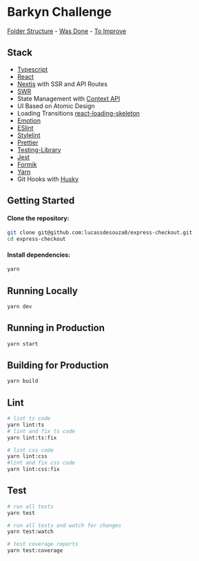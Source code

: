 # Barkyn Challenge

[Folder Structure](https://github.com/lucassdesouza0/express-checkout/blob/master/structure.md) - [Was Done](https://github.com/lucassdesouza0/express-checkout//blob/master/done.md) - [To Improve](https://github.com/lucassdesouza0/express-checkout/blob/master/improve.md)

## Stack

- [Typescript](https://www.typescriptlang.org/)
- [React](https://facebook.github.io/react)
- [Nextjs](https://nextjs.org/) with SSR and API Routes
- [SWR](https://github.com/vercel/swr)
- State Management with [Context API](https://pt-br.reactjs.org/docs/context.html)
- UI Based on Atomic Design
- Loading Transitions [react-loading-skeleton](react-loading-skeleton)
- [Emotion](https://emotion.sh/)
- [ESlint](https://github.com/typescript-eslint/typescript-eslint#readme)
- [Stylelint](https://github.com/stylelint/stylelint)
- [Prettier](https://prettier.io/)
- [Testing-Library](https://testing-library.com/)
- [Jest](https://jestjs.io/)
- [Formik](https://formik.org/)
- [Yarn](https://yarnpkg.com/en/docs/install)
- Git Hooks with [Husky](https://github.com/typicode/husky)

## Getting Started

#### Clone the repository:

```bash
git clone git@github.com:lucassdesouza0/express-checkout.git
cd express-checkout
```

#### Install dependencies:

```bash
yarn
```

## Running Locally

```bash
yarn dev
```

## Running in Production

```bash
yarn start
```

## Building for Production

```bash
yarn build
```

## Lint

```bash
# lint ts code
yarn lint:ts
# lint and fix ts code
yarn lint:ts:fix
```

```bash
# lint css code
yarn lint:css
#lint and fix css code
yarn lint:css:fix
```

## Test

```bash
# run all tests
yarn test
```

```bash
# run all tests and watch for changes
yarn test:watch
```

```bash
# test coverage reports
yarn test:coverage
```
